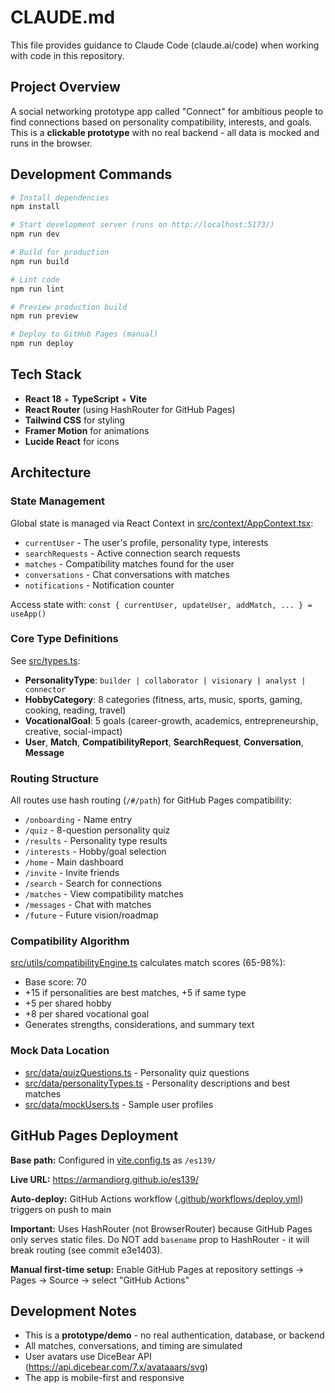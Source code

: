 # CLAUDE.md

This file provides guidance to Claude Code (claude.ai/code) when working with code in this repository.

## Project Overview

A social networking prototype app called "Connect" for ambitious people to find connections based on personality compatibility, interests, and goals. This is a **clickable prototype** with no real backend - all data is mocked and runs in the browser.

## Development Commands

```bash
# Install dependencies
npm install

# Start development server (runs on http://localhost:5173/)
npm run dev

# Build for production
npm run build

# Lint code
npm run lint

# Preview production build
npm run preview

# Deploy to GitHub Pages (manual)
npm run deploy
```

## Tech Stack

- **React 18** + **TypeScript** + **Vite**
- **React Router** (using HashRouter for GitHub Pages)
- **Tailwind CSS** for styling
- **Framer Motion** for animations
- **Lucide React** for icons

## Architecture

### State Management
Global state is managed via React Context in [src/context/AppContext.tsx](src/context/AppContext.tsx):
- `currentUser` - The user's profile, personality type, interests
- `searchRequests` - Active connection search requests
- `matches` - Compatibility matches found for the user
- `conversations` - Chat conversations with matches
- `notifications` - Notification counter

Access state with: `const { currentUser, updateUser, addMatch, ... } = useApp()`

### Core Type Definitions
See [src/types.ts](src/types.ts):
- **PersonalityType**: `builder | collaborator | visionary | analyst | connector`
- **HobbyCategory**: 8 categories (fitness, arts, music, sports, gaming, cooking, reading, travel)
- **VocationalGoal**: 5 goals (career-growth, academics, entrepreneurship, creative, social-impact)
- **User**, **Match**, **CompatibilityReport**, **SearchRequest**, **Conversation**, **Message**

### Routing Structure
All routes use hash routing (`/#/path`) for GitHub Pages compatibility:
- `/onboarding` - Name entry
- `/quiz` - 8-question personality quiz
- `/results` - Personality type results
- `/interests` - Hobby/goal selection
- `/home` - Main dashboard
- `/invite` - Invite friends
- `/search` - Search for connections
- `/matches` - View compatibility matches
- `/messages` - Chat with matches
- `/future` - Future vision/roadmap

### Compatibility Algorithm
[src/utils/compatibilityEngine.ts](src/utils/compatibilityEngine.ts) calculates match scores (65-98%):
- Base score: 70
- +15 if personalities are best matches, +5 if same type
- +5 per shared hobby
- +8 per shared vocational goal
- Generates strengths, considerations, and summary text

### Mock Data Location
- [src/data/quizQuestions.ts](src/data/quizQuestions.ts) - Personality quiz questions
- [src/data/personalityTypes.ts](src/data/personalityTypes.ts) - Personality descriptions and best matches
- [src/data/mockUsers.ts](src/data/mockUsers.ts) - Sample user profiles

## GitHub Pages Deployment

**Base path:** Configured in [vite.config.ts](vite.config.ts) as `/es139/`

**Live URL:** https://armandiorg.github.io/es139/

**Auto-deploy:** GitHub Actions workflow ([.github/workflows/deploy.yml](.github/workflows/deploy.yml)) triggers on push to main

**Important:** Uses HashRouter (not BrowserRouter) because GitHub Pages only serves static files. Do NOT add `basename` prop to HashRouter - it will break routing (see commit e3e1403).

**Manual first-time setup:** Enable GitHub Pages at repository settings → Pages → Source → select "GitHub Actions"

## Development Notes

- This is a **prototype/demo** - no real authentication, database, or backend
- All matches, conversations, and timing are simulated
- User avatars use DiceBear API (https://api.dicebear.com/7.x/avataaars/svg)
- The app is mobile-first and responsive
